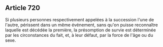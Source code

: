 Article 720
----
Si plusieurs personnes respectivement appelées à la succession l'une de l'autre,
périssent dans un même événement, sans qu'on puisse reconnaître laquelle est
décédée la première, la présomption de survie est déterminée par les
circonstances du fait, et, à leur défaut, par la force de l'âge ou du sexe.
